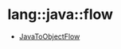 # lang::java::flow


   * [JavaToObjectFlow](../../../../Library/lang/java/flow/JavaToObjectFlow.md)